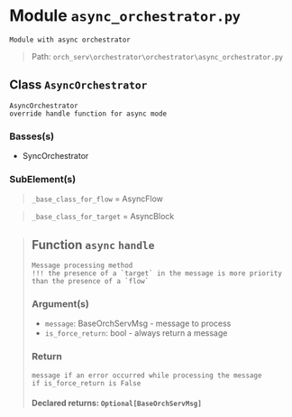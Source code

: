 # Module `async_orchestrator.py`
```text
Module with async orchestrator
```

> Path: `orch_serv\orchestrator\orchestrator\async_orchestrator.py`
## Class `AsyncOrchestrator`
```text
AsyncOrchestrator
override handle function for async mode
```

### Basses(s)
+ SyncOrchestrator
### SubElement(s)
 > `_base_class_for_flow` = AsyncFlow
 > `_base_class_for_target` = AsyncBlock
 > ## Function `async` `handle`
 > ```text
 > Message processing method
 > !!! the presence of a `target` in the message is more priority
 > than the presence of a `flow`
 > ```
 > 
 > ### Argument(s)
 > + `message`: BaseOrchServMsg - message to process
 > + `is_force_return`: bool - always return a message
 > ### Return
 > ```text
 > message if an error occurred while processing the message
 > if is_force_return is False
 > ```
 > 
 > #### Declared returns: `Optional[BaseOrchServMsg]`